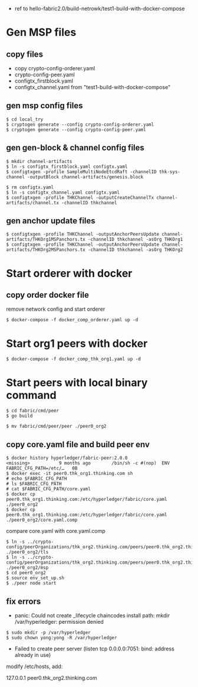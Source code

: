 * ref to hello-fabric2.0/build-netrowk/test1-build-with-docker-compose
# Gen MSP files
## copy files
* copy crypto-config-orderer.yaml 
* crypto-config-peer.yaml 
* configtx_firstblock.yaml
* configtx_channel.yaml
from "test1-build-with-docker-compose"
## gen msp config files
~~~shell script
$ cd local_try
$ cryptogen generate --config crypto-config-orderer.yaml
$ cryptogen generate --config crypto-config-peer.yaml
~~~
## gen gen-block & channel config files
~~~shell script
$ mkdir channel-artifacts
$ ln -s configtx_firstblock.yaml configtx.yaml
$ configtxgen -profile SampleMultiNodeEtcdRaft -channelID thk-sys-channel -outputBlock channel-artifacts/genesis.block

$ rm configtx.yaml
$ ln -s configtx_channel.yaml configtx.yaml
$ configtxgen -profile THKChannel -outputCreateChannelTx channel-artifacts/channel.tx -channelID thkchannel
~~~
## gen anchor update files
~~~shell script
$ configtxgen -profile THKChannel -outputAnchorPeersUpdate channel-artifacts/THKOrg1MSPanchors.tx -channelID thkchannel -asOrg THKOrg1
$ configtxgen -profile THKChannel -outputAnchorPeersUpdate channel-artifacts/THKOrg2MSPanchors.tx -channelID thkchannel -asOrg THKOrg2
~~~
# Start orderer with docker
## copy order docker file 
remove network config and start orderer
~~~shell script
$ docker-compose -f docker_comp_orderer.yaml up -d
~~~
# Start org1 peers with docker
~~~shell script
$ docker-compose -f docker_comp_thk_org1.yaml up -d
~~~
# Start peers with local binary command
~~~shell script
$ cd fabric/cmd/peer
$ go build
~~~
~~~shell script
$ mv fabric/cmd/peer/peer ./peer0_org2
~~~
## copy core.yaml file and build peer env

~~~shell script
$ docker history hyperledger/fabric-peer:2.0.0
<missing>           9 months ago        /bin/sh -c #(nop)  ENV FABRIC_CFG_PATH=/etc/…   0B
$ docker exec -it peer0.thk_org1.thinking.com sh
# echo $FABRIC_CFG_PATH
# ls $FABRIC_CFG_PATH
# cat $FABRIC_CFG_PATH/core.yaml
$ docker cp peer0.thk_org1.thinking.com:/etc/hyperledger/fabric/core.yaml ./peer0_org2
$ docker cp peer0.thk_org1.thinking.com:/etc/hyperledger/fabric/core.yaml ./peer0_org2/core.yaml.comp
~~~
compare core.yaml with core.yaml.comp
~~~shell script
$ ln -s ../crypto-config/peerOrganizations/thk_org2.thinking.com/peers/peer0.thk_org2.thinking.com/tls ./peer0_org2/tls
$ ln -s ../crypto-config/peerOrganizations/thk_org2.thinking.com/peers/peer0.thk_org2.thinking.com/msp ./peer0_org2/msp
$ cd peer0_org2
$ source env_set_up.sh
$ ./peer node start
~~~
## fix errors
* panic: Could not create _lifecycle chaincodes install path: mkdir /var/hyperledger: permission denied
~~~shell script
$ sudo mkdir -p /var/hyperledger
$ sudo chown yong:yong -R /var/hyperledger
~~~
* Failed to create peer server (listen tcp 0.0.0.0:7051: bind: address already in use)

modify /etc/hosts, add:

127.0.0.1	peer0.thk_org2.thinking.com
